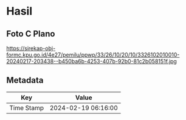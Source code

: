 # Hasil

## Foto C Plano

https://sirekap-obj-formc.kpu.go.id/4e27/pemilu/ppwp/33/26/10/20/10/3326102010010-20240217-203438--b450ba6b-4253-407b-92b0-81c2b058151f.jpg


## Metadata

| Key        | Value               |
| ---------- | ------------------- |
| Time Stamp | 2024-02-19 06:16:00 |



